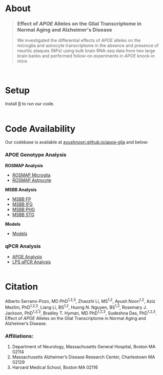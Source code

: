# About
> ### Effect of *APOE* Alleles on the Glial Transcriptome in Normal Aging and Alzheimer's Disease
> We investigated the differential effects of *APOE* alleles on the microglia and astrocyte transcriptome in the absence and presence of neuritic plaques (NPs) using bulk brain RNA-seq data from two large brain banks and performed follow-on experiments in *APOE* knock-in mice.

<br>

# Setup
Install [R](https://www.r-project.org/) to run our code.
<br><br>

# Code Availability
Our codebase is available at [ayushnoori.github.io/apoe-glia](https://ayushnoori.github.io/apoe-glia/) and below:

### APOE Genotype Analysis

**ROSMAP Analysis**
* [ROSMAP Microglia](https://ayushnoori.github.io/apoe-glia/APOE%20Genotype%20Analysis/ROSMAP%20Microglia.html)
* [ROSMAP Astrocyte](https://ayushnoori.github.io/apoe-glia/APOE%20Genotype%20Analysis/ROSMAP%20Astrocyte.html)

**MSBB Analysis**
* [MSBB FP](https://ayushnoori.github.io/apoe-glia/APOE%20Genotype%20Analysis/MSBB%20FP.html)
* [MSBB IFG](https://ayushnoori.github.io/apoe-glia/APOE%20Genotype%20Analysis/MSBB%20IFG.html)
* [MSBB PHG](https://ayushnoori.github.io/apoe-glia/APOE%20Genotype%20Analysis/MSBB%20PHG.html)
* [MSBB STG](https://ayushnoori.github.io/apoe-glia/APOE%20Genotype%20Analysis/MSBB%20STG.html)

**Models**
* [Models](https://ayushnoori.github.io/apoe-glia/APOE%20Genotype%20Analysis/Models.html)

### qPCR Analysis
* [APOE Analysis](https://ayushnoori.github.io/apoe-glia/qPCR%20Analysis/APOE%20qPCR%20Analysis.html)
* [LPS qPCR Analysis](https://ayushnoori.github.io/apoe-glia/qPCR%20Analysis/LPS%20qPCR%20Analysis.html)
<br><br>

# Citation
Alberto Serrano-Pozo, MD PhD<sup>1,2,3</sup>, Zhaozhi Li, MS<sup>1,2</sup>, Ayush Noori<sup>1,2</sup>, Aziz Mezlini, PhD<sup>1,2,3</sup>, Liang Li, BS<sup>1,2</sup>, Huong N. Nguyen, BS<sup>1,2</sup>, Rosemary J. Jackson, PhD<sup>1,2,3</sup>, Bradley T. Hyman, MD PhD<sup>1,2,3</sup>, Sudeshna Das, PhD<sup>1,2,3</sup>. Effect of *APOE* Alleles on the Glial Transcriptome in Normal Aging and Alzheimer’s Disease.

### Affiliations:
1. Department of Neurology, Massachusetts General Hospital, Boston MA 02114
2. Massachusetts Alzheimer’s Disease Research Center, Charlestown MA 02129
3. Harvard Medical School, Boston MA 02116